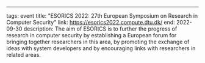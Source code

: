 ---

tags: event
title: "ESORICS 2022: 27th European Symposium on Research in Computer Security"
link: https://esorics2022.compute.dtu.dk/
end: 2022-09-30
description: The aim of ESORICS is to further the progress of research in computer security by establishing a European forum for bringing together researchers in this area, by promoting the exchange of ideas with system developers and by encouraging links with researchers in related areas.
